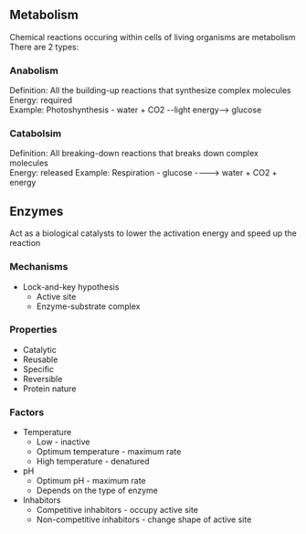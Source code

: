 ## Metabolism
Chemical reactions occuring within cells of living organisms are metabolism  
There are 2 types:

### Anabolism
Definition: All the building-up reactions that synthesize complex molecules  
Energy: required  
Example: Photoshynthesis - water + CO2 --light energy--> glucose

### Catabolsim
Definition: All breaking-down reactions that breaks down complex molecules  
Energy: released 
Example: Respiration - glucose ----> water + CO2 + energy

## Enzymes
Act as a biological catalysts to lower the activation energy and speed up the reaction  

### Mechanisms
- Lock-and-key hypothesis
	- Active site
	- Enzyme-substrate complex

### Properties
- Catalytic
- Reusable
- Specific
- Reversible
- Protein nature

### Factors
- Temperature
	- Low - inactive
	- Optimum temperature - maximum rate
	- High temperature - denatured
- pH
	- Optimum pH - maximum rate
	- Depends on the type of enzyme
- Inhabitors
	- Competitive inhabitors - occupy active site
	- Non-competitive inhabitors - change shape of active site
